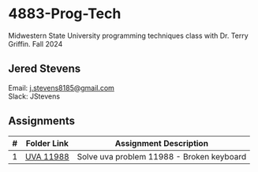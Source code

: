 # 4883-Prog-Tech
Midwestern State University programming techniques class with Dr. Terry Griffin.
Fall 2024

## Jered Stevens
Email: j.stevens8185@gmail.com  
Slack: JStevens

## Assignments

|  #  | Folder Link                            | Assignment Description                               |
| :-: | -------------------------------------- | ---------------------------------------------------- |
|  1  | [UVA 11988](./uva11988) | Solve uva problem 11988 - Broken keyboard |
